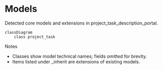 # Models

Detected core models and extensions in project_task_description_portal.

```mermaid
classDiagram
    class project_task
```

Notes
- Classes show model technical names; fields omitted for brevity.
- Items listed under _inherit are extensions of existing models.
